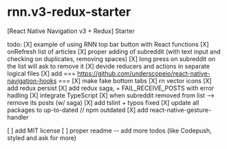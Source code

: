 # rnn.v3-redux-starter
 [React Native Navigation v3 + Redux] Starter

todo:
[X] example of using RNN top bar button with React functions
[X] onRefresh list of articles
[X] proper adding of subreddit (with text input and checking on duplicates, removing spaces)
[X] long press on subreddit on the list will ask to remove it
[X] devide reducers and actions in separate logical files
[X] add === https://github.com/underscopeio/react-native-navigation-hooks ===
[X] make fake bottom tabs
[X] rn vector icons
[X] add redux persist
[X] add redux saga, + FAIL_RECEIVE_POSTS with error hadling
[X] integrate TypeScript
[X] when subreddit removed from list --> remove its posts (w/ saga)
[X] add tslint + typos fixed
[X] update all packages to up-to-dated // npm outdated
[X] add react-native-gesture-handler

[ ] add MIT license
[ ] proper readme -- add more todos (like Codepush, styled and ask for more)